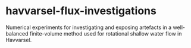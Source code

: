 # havvarsel-flux-investigations
Numerical experiments for investigating and exposing artefacts in a well-balanced finite-volume method used for rotational shallow water flow in Havvarsel.
